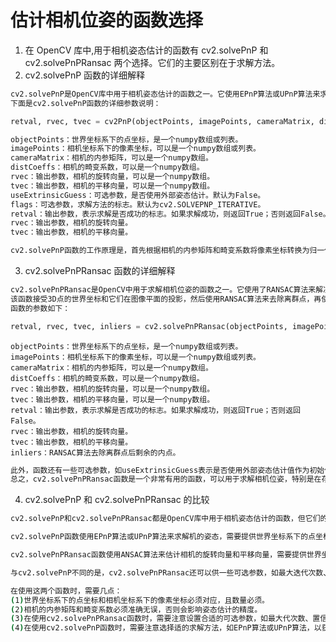 <!--
 * @Description: 提高的精度方法
 * @FilePath: \WaysToImproveAccuracy.md
 * @Author: hhrwvyy5654v huang_rongquan@outlook.com
 * @Date: 2023-06-12 10:40:23
 * @LastEditors: hhrwvyy5654v huang_rongquan@outlook.com
 * @LastEditTime: 2023-06-12 10:54:25
 * Copyright (c) 2023 by hhrwvyy5654v , All Rights Reserved.
-->

# 估计相机位姿的函数选择

1. 在 OpenCV 库中,用于相机姿态估计的函数有 cv2.solvePnP 和 cv2.solvePnPRansac 两个选择。它们的主要区别在于求解方法。
2. cv2.solvePnP 函数的详细解释

```bash
cv2.solvePnP是OpenCV库中用于相机姿态估计的函数之一。它使用EPnP算法或UPnP算法来求解相机姿态。具体来说，它需要提供世界坐标系下的点坐标、相机坐标系下的像素坐标、相机的内参矩阵和畸变系数作为输入，然后返回相机的旋转向量和平移向量。
下面是cv2.solvePnP函数的详细参数说明：
```

```python
retval, rvec, tvec = cv2PnP(objectPoints, imagePoints, cameraMatrix, distCoeffs[, rvec[, tvec[, useExtrinsicGuess[, flags]]]])
```

```bash
objectPoints：世界坐标系下的点坐标，是一个numpy数组或列表。
imagePoints：相机坐标系下的像素坐标，可以是一个numpy数组或列表。
cameraMatrix：相机的内参矩阵，可以是一个numpy数组。
distCoeffs：相机的畸变系数，可以是一个numpy数组。
rvec：输出参数，相机的旋转向量，可以是一个numpy数组。
tvec：输出参数，相机的平移向量，可以是一个numpy数组。
useExtrinsicGuess：可选参数，是否使用外部姿态估计。默认为False。
flags：可选参数，求解方法的标志。默认为cv2.SOLVEPNP_ITERATIVE。
retval：输出参数，表示求解是否成功的标志。如果求解成功，则返回True；否则返回False。
rvec：输出参数，相机的旋转向量。
tvec：输出参数，相机的平移向量。
```

```bash
cv2.solvePnP函数的工作原理是，首先根据相机的内参矩阵和畸变系数将像素坐标转换为归一化平面坐标，然后使用EPnP算法或UPnP算法求解相机的姿态。最后，将求得的旋转向量和平移向量转换为相机的姿态。
```

3. cv2.solvePnPRansac 函数的详细解释

```bash
cv2.solvePnPRansac是OpenCV中用于求解相机位姿的函数之一。它使用了RANSAC算法来解决PnP问题，即确定相机在世界坐标系中的位置和姿态，通过观察些已知三维点在图像平面上的投影位置。
该函数接受3D点的世界坐标和它们在图像平面的投影，然后使用RANSAC算法来去除离群点，再使用EPnP算法来求解相机姿态的旋转矩阵平移向量，从而将三维点的坐标转换到相机坐标系中。
函数的参数如下：
```

```python
retval, rvec, tvec, inliers = cv2.solvePnPRansac(objectPoints, imagePoints, cameraMatrix, distCoeffs[, rvec[, tvec[, useExtrinsicGuess[, iterationsCount[, reprojectionError[, confidence[, inliers[, flags]]]]]]]])
```

```
objectPoints：世界坐标系下的点坐标，是一个numpy数组或列表。
imagePoints：相机坐标系下的像素坐标，可以是一个numpy数组或列表。
cameraMatrix：相机的内参矩阵，可以是一个numpy数组。
distCoeffs：相机的畸变系数，可以是一个numpy数组。
rvec：输出参数，相机的旋转向量，可以是一个numpy数组。
tvec：输出参数，相机的平移向量，可以是一个numpy数组。
retval：输出参数，表示求解是否成功的标志。如果求解成功，则返回True；否则返回False。
rvec：输出参数，相机的旋转向量。
tvec：输出参数，相机的平移向量。
inliers：RANSAC算法去除离群点后剩余的内点。
```

```bash
此外，函数还有一些可选参数，如useExtrinsicGuess表示是否使用外部姿态估计值作为初始值，iterationsCount表示RANSAC算法的迭代次数，reprojectionError表示投影误差的阈值，confidence表示置信度，flags表示使用的算法类型。
总之，cv2.solvePnPRansac函数是一个非常有用的函数，可以用于求解相机位姿，特别是在存在离群点的情况下。
```

4. cv2.solvePnP 和 cv2.solvePnPRansac 的比较

```bash
cv2.solvePnP和cv2.solvePnPRansac都是OpenCV库中用于相机姿态估计的函数，但它们的解方法不同。
```

```bash
cv2.solvePnP函数使用EPnP算法或UPnP算法来求解机的姿态，需要提供世界坐标系下的点坐标、相机坐标系下的像素坐标、相机的内参矩和畸变系数作为输入，然后返回相机的旋转向量和平移向量。

cv2.solvePnPRansac函数使用ANSAC算法来估计相机的旋转向量和平移向量，需要提供世界坐标系下的点坐标、相机坐标系下的像素坐标、相机的内参矩阵和畸变系数作为输入，然返回机的旋转向量和平移向量。

与cv2.solvePnP不同的是，cv2.solvePnPRansac还可以供一些可选参数，如最大迭代次数、置信度等。总的来说，cv2.solvePnP适用于对姿态估计的精度要求较高的情况，而cv2.solvePnPRansac适用于对姿态估计的鲁棒性要求较高的情况。
```

```bash
在使用这两个函数时，需要几点：
(1)世界坐标系下的点坐标和相机坐标系下的像素坐标必须对应，且数量必须。
(2)相机的内参矩阵和畸变系数必须准确无误，否则会影响姿态估计的精度。
(3)在使用cv2.solvePnPRansac函数时，需要注意设置合适的可选参数，如最大代次数、置信度等，以获得更好的姿态估计结果。
(4)在使用cv2.solvePnP函数时，需要注意选择适的求解方法，如EPnP算法或UPnP算法，以获得更好的姿态估计结果。
```
